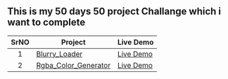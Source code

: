 <h2>This is my 50 days 50 project Challange which i want to complete</h2>

|  SrNO  | Project                                                                                                                     | Live Demo                                                                         |
| :-: | --------------------------------------------------------------------------------------------------------------------------- | --------------------------------------------------------------------------------- |
| 1 | [Blurry_Loader](https://github.com/GaneshParmar/50_Projects_Challange/tree/main/Blurry_Loading) |[Live Demo](https://ganeshparmar.github.io/50_Projects_Challange/Blurry_Loading/)|
| 2 | [Rgba_Color_Generator](https://github.com/GaneshParmar/50_Projects_Challange/tree/main/Rgba_Color) |[Live Demo](https://ganeshparmar.github.io/50_Projects_Challange/Rgba_Color/)|

